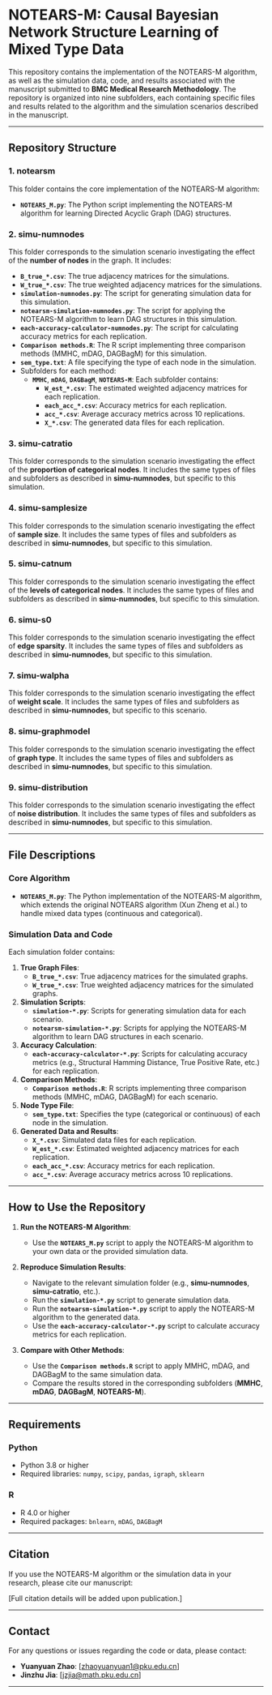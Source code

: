 # NOTEARS-M: Causal Bayesian Network Structure Learning of Mixed Type Data

This repository contains the implementation of the NOTEARS-M algorithm, as well as the simulation data, code, and results associated with the manuscript submitted to **BMC Medical Research Methodology**. The repository is organized into nine subfolders, each containing specific files and results related to the algorithm and the simulation scenarios described in the manuscript.

---

## Repository Structure

### 1. **notearsm**

This folder contains the core implementation of the NOTEARS-M algorithm:

- **`NOTEARS_M.py`**: The Python script implementing the NOTEARS-M algorithm for learning Directed Acyclic Graph (DAG) structures.

### 2. **simu-numnodes**

This folder corresponds to the simulation scenario investigating the effect of the **number of nodes** in the graph. It includes:

- **`B_true_*.csv`**: The true adjacency matrices for the simulations.
- **`W_true_*.csv`**: The true weighted adjacency matrices for the simulations.
- **`simulation-numnodes.py`**: The script for generating simulation data for this simulation.
- **`notearsm-simulation-numnodes.py`**: The script for applying the NOTEARS-M algorithm to learn DAG structures in this simulation.
- **`each-accuracy-calculator-numnodes.py`**: The script for calculating accuracy metrics for each replication.
- **`Comparison methods.R`**: The R script implementing three comparison methods (MMHC, mDAG, DAGBagM) for this simulation.
- **`sem_type.txt`**: A file specifying the type of each node in the simulation.
- Subfolders for each method:
  - **`MMHC`**, **`mDAG`**, **`DAGBagM`**, **`NOTEARS-M`**: Each subfolder contains:
    - **`W_est_*.csv`**: The estimated weighted adjacency matrices for each replication.
    - **`each_acc_*.csv`**: Accuracy metrics for each replication.
    - **`acc_*.csv`**: Average accuracy metrics across 10 replications.
    - **`X_*.csv`**: The generated data files for each replication.

### 3. **simu-catratio**

This folder corresponds to the simulation scenario investigating the effect of the **proportion of categorical nodes**. It includes the same types of files and subfolders as described in **simu-numnodes**, but specific to this simulation.

### 4. **simu-samplesize**

This folder corresponds to the simulation scenario investigating the effect of **sample size**. It includes the same types of files and subfolders as described in **simu-numnodes**, but specific to this simulation.

### 5. **simu-catnum**

This folder corresponds to the simulation scenario investigating the effect of the **levels of categorical nodes**. It includes the same types of files and subfolders as described in **simu-numnodes**, but specific to this simulation.

### 6. **simu-s0**

This folder corresponds to the simulation scenario investigating the effect of **edge sparsity**. It includes the same types of files and subfolders as described in **simu-numnodes**, but specific to this simulation.

### 7. **simu-walpha**

This folder corresponds to the simulation scenario investigating the effect of **weight scale**. It includes the same types of files and subfolders as described in **simu-numnodes**, but specific to this scenario.

### 8. **simu-graphmodel**

This folder corresponds to the simulation scenario investigating the effect of **graph type**. It includes the same types of files and subfolders as described in **simu-numnodes**, but specific to this simulation.

### 9. **simu-distribution**

This folder corresponds to the simulation scenario investigating the effect of **noise distribution**. It includes the same types of files and subfolders as described in **simu-numnodes**, but specific to this simulation.

---

## File Descriptions

### Core Algorithm

- **`NOTEARS_M.py`**: The Python implementation of the NOTEARS-M algorithm, which extends the original NOTEARS algorithm (Xun Zheng et al.) to handle mixed data types (continuous and categorical).

### Simulation Data and Code

Each simulation folder contains:

1. **True Graph Files**:
   - **`B_true_*.csv`**: True adjacency matrices for the simulated graphs.
   - **`W_true_*.csv`**: True weighted adjacency matrices for the simulated graphs.
2. **Simulation Scripts**:
   - **`simulation-*.py`**: Scripts for generating simulation data for each scenario.
   - **`notearsm-simulation-*.py`**: Scripts for applying the NOTEARS-M algorithm to learn DAG structures in each scenario.
3. **Accuracy Calculation**:
   - **`each-accuracy-calculator-*.py`**: Scripts for calculating accuracy metrics (e.g., Structural Hamming Distance, True Positive Rate, etc.) for each replication.
4. **Comparison Methods**:
   - **`Comparison methods.R`**: R scripts implementing three comparison methods (MMHC, mDAG, DAGBagM) for each scenario.
5. **Node Type File**:
   - **`sem_type.txt`**: Specifies the type (categorical or continuous) of each node in the simulation.
6. **Generated Data and Results**:
   - **`X_*.csv`**: Simulated data files for each replication.
   - **`W_est_*.csv`**: Estimated weighted adjacency matrices for each replication.
   - **`each_acc_*.csv`**: Accuracy metrics for each replication.
   - **`acc_*.csv`**: Average accuracy metrics across 10 replications.

---

## How to Use the Repository

1. **Run the NOTEARS-M Algorithm**:
   - Use the **`NOTEARS_M.py`** script to apply the NOTEARS-M algorithm to your own data or the provided simulation data.

2. **Reproduce Simulation Results**:
   - Navigate to the relevant simulation folder (e.g., **simu-numnodes**, **simu-catratio**, etc.).
   - Run the **`simulation-*.py`** script to generate simulation data.
   - Run the **`notearsm-simulation-*.py`** script to apply the NOTEARS-M algorithm to the generated data.
   - Use the **`each-accuracy-calculator-*.py`** script to calculate accuracy metrics for each replication.

3. **Compare with Other Methods**:
   - Use the **`Comparison methods.R`** script to apply MMHC, mDAG, and DAGBagM to the same simulation data.
   - Compare the results stored in the corresponding subfolders (**MMHC**, **mDAG**, **DAGBagM**, **NOTEARS-M**).

---

## Requirements

### Python

- Python 3.8 or higher
- Required libraries: `numpy`, `scipy`, `pandas`, `igraph`, `sklearn`

### R

- R 4.0 or higher
- Required packages: `bnlearn`, `mDAG`, `DAGBagM`

---

## Citation

If you use the NOTEARS-M algorithm or the simulation data in your research, please cite our manuscript:

[Full citation details will be added upon publication.]

---

## Contact

For any questions or issues regarding the code or data, please contact:

- **Yuanyuan Zhao**: [zhaoyuanyuan1@pku.edu.cn]
- **Jinzhu Jia**: [jzjia@math.pku.edu.cn]

---

